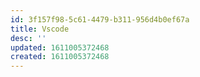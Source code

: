 ```yaml
---
id: 3f157f98-5c61-4479-b311-956d4b0ef67a
title: Vscode
desc: ''
updated: 1611005372468
created: 1611005372468
---
```


